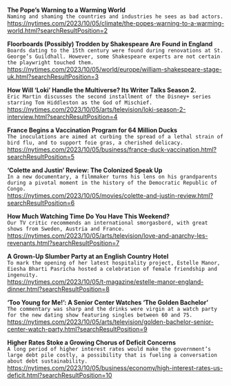 **The Pope’s Warning to a Warming World**\
`Naming and shaming the countries and industries he sees as bad actors.`\
https://nytimes.com/2023/10/05/climate/the-popes-warning-to-a-warming-world.html?searchResultPosition=2

**Floorboards (Possibly) Trodden by Shakespeare Are Found in England**\
`Boards dating to the 15th century were found during renovations at St. George’s Guildhall. However, some Shakespeare experts are not certain the playwright touched them.`\
https://nytimes.com/2023/10/05/world/europe/william-shakespeare-stage-uk.html?searchResultPosition=3

**How Will ‘Loki’ Handle the Multiverse? Its Writer Talks Season 2.**\
`Eric Martin discusses the second installment of the Disney+ series starring Tom Hiddleston as the God of Mischief.`\
https://nytimes.com/2023/10/05/arts/television/loki-season-2-interview.html?searchResultPosition=4

**France Begins a Vaccination Program for 64 Million Ducks**\
`The inoculations are aimed at curbing the spread of a lethal strain of bird flu, and to support foie gras, a cherished delicacy.`\
https://nytimes.com/2023/10/05/business/france-duck-vaccination.html?searchResultPosition=5

**‘Colette and Justin’ Review: The Colonized Speak Up**\
`In a new documentary, a filmmaker turns his lens on his grandparents during a pivotal moment in the history of the Democratic Republic of Congo.`\
https://nytimes.com/2023/10/05/movies/colette-and-justin-review.html?searchResultPosition=6

**How Much Watching Time Do You Have This Weekend?**\
`Our TV critic recommends an international smorgasbord, with great shows from Sweden, Austria and France.`\
https://nytimes.com/2023/10/05/arts/television/love-and-anarchy-les-revenants.html?searchResultPosition=7

**A Grown-Up Slumber Party at an English Country Hotel**\
`To mark the opening of her latest hospitality project, Estelle Manor, Eiesha Bharti Pasricha hosted a celebration of female friendship and ingenuity.`\
https://nytimes.com/2023/10/05/t-magazine/estelle-manor-england-dinner.html?searchResultPosition=8

**‘Too Young for Me!’: A Senior Center Watches ‘The Golden Bachelor’**\
`The commentary was sharp and the drinks were virgin at a watch party for the new dating show featuring singles between 60 and 75.`\
https://nytimes.com/2023/10/05/arts/television/golden-bachelor-senior-center-watch-party.html?searchResultPosition=9

**Higher Rates Stoke a Growing Chorus of Deficit Concerns**\
`A long period of higher interest rates would make the government’s large debt pile costly, a possibility that is fueling a conversation about debt sustainability.`\
https://nytimes.com/2023/10/05/business/economy/high-interest-rates-us-deficit.html?searchResultPosition=10

